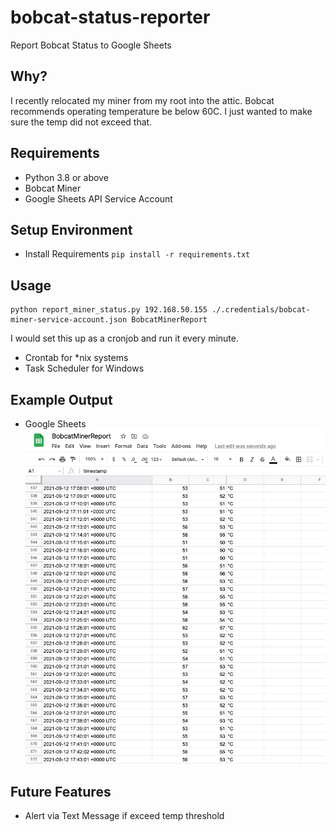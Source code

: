 # bobcat-status-reporter
Report Bobcat Status to Google Sheets

## Why?
I recently relocated my miner from my root into the attic. Bobcat recommends operating
temperature be below 60C. I just wanted to make sure the temp did not exceed that.

## Requirements
- Python 3.8 or above
- Bobcat Miner
- Google Sheets API Service Account

## Setup Environment
- Install Requirements ```pip install -r requirements.txt```

## Usage
```python3 
python report_miner_status.py 192.168.50.155 ./.credentials/bobcat-miner-service-account.json BobcatMinerReport
```
I would set this up as a cronjob and run it every minute.
- Crontab for *nix systems
- Task Scheduler for Windows

## Example Output
- Google Sheets
![](images/google_sheet_example.png)

## Future Features
- Alert via Text Message if exceed temp threshold